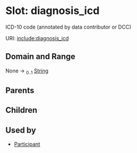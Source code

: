 
# Slot: diagnosis_icd


ICD-10 code (annotated by data contributor or DCC)

URI: [include:diagnosis_icd](https://w3id.org/include/diagnosis_icd)


## Domain and Range

None &#8594;  <sub>0..1</sub> [String](types/String.md)

## Parents


## Children


## Used by

 * [Participant](Participant.md)
